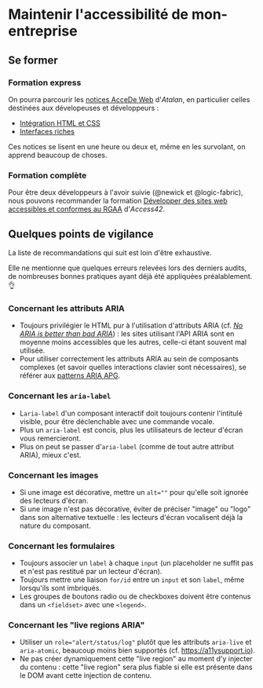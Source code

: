 # Maintenir l'accessibilité de mon-entreprise

## Se former

### Formation express

On pourra parcourir les [notices AcceDe Web](https://www.accede-web.com/) d'_Atalan_, en particulier celles destinées aux dévelopeuses et développeurs :

-   [Intégration HTML et CSS](https://www.accede-web.com/notices/html-et-css/)
-   [Interfaces riches](https://www.accede-web.com/notices/interface-riche/)

Ces notices se lisent en une heure ou deux et, même en les survolant, on apprend beaucoup de choses.

### Formation complète

Pour être deux développeurs à l'avoir suivie (@newick et @logic-fabric), nous pouvons recommander la formation [Développer des sites web accessibles et conformes au RGAA](https://formations.access42.net/formations/formation-developpement-accessible/) d'_Access42_.

## Quelques points de vigilance

La liste de recommandations qui suit est loin d'être exhaustive.

Elle ne mentionne que quelques erreurs relevées lors des derniers audits, de nombreuses bonnes pratiques ayant déjà été appliquées préalablement. 👌

### Concernant les attributs ARIA

-   Toujours privilégier le HTML pur à l'utilisation d'attributs ARIA (cf. [_No ARIA is better than bad ARIA_](https://www.w3.org/WAI/ARIA/apg/practices/read-me-first/)) : les sites utilisant l'API ARIA sont en moyenne moins accessibles que les autres, celle-ci étant souvent mal utilisée.
-   Pour utiliser correctement les attributs ARIA au sein de composants complexes (et savoir quelles interactions clavier sont nécessaires), se référer aux [patterns ARIA APG](https://www.w3.org/WAI/ARIA/apg/patterns/).

### Concernant les `aria-label`

-   L`aria-label` d'un composant interactif doit toujours contenir l'intitulé visible, pour être déclenchable avec une commande vocale.
-   Plus un `aria-label` est concis, plus les utilisateurs de lecteur d'écran vous remercieront.
-   Plus on peut se passer d'`aria-label` (comme de tout autre attribut ARIA), mieux c'est.

### Concernant les images

-   Si une image est décorative, mettre un `alt=""` pour qu'elle soit ignorée des lecteurs d'écran.
-   Si une image n'est pas décorative, éviter de préciser "image" ou "logo" dans son alternative textuelle : les lecteurs d'écran vocalisent déjà la nature du composant.

### Concernant les formulaires

-   Toujours associer un `label` à chaque `input` (un placeholder ne suffit pas et n'est pas restitué par un lecteur d'écran).
-   Toujours mettre une liaison `for/id` entre un `input` et son `label`, même lorsqu'ils sont imbriqués.
-   Les groupes de boutons radio ou de checkboxes doivent être contenus dans un `<fieldset>` avec une `<legend>`.

### Concernant les "live regions ARIA"

-   Utiliser un `role="alert/status/log"` plutôt que les attributs `aria-live` et `aria-atomic`, beaucoup moins bien supportés (cf. https://a11ysupport.io).
-   Ne pas créer dynamiquement cette "live region" au moment d'y injecter du contenu : cette "live region" sera plus fiable si elle est présente dans le DOM avant cette injection de contenu.
